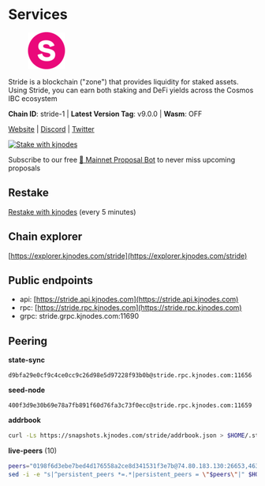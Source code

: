 # Services

<figure><img src="https://raw.githubusercontent.com/kj89/cosmos-images/main/logos/stride.png" alt=""><figcaption></figcaption></figure>

Stride is a blockchain ("zone") that provides liquidity for staked assets.  Using Stride, you can earn both staking and DeFi yields across the Cosmos IBC ecosystem

**Chain ID**: stride-1 | **Latest Version Tag**: v9.0.0 | **Wasm**: OFF

[Website](https://stride.zone) | [Discord](https://discord.gg/mzQZ8dAE7u) | [Twitter](https://twitter.com/stride_zone)

[![Stake with kjnodes](https://i.ibb.co/cr44Q8j/button-stake-with-kjnodes.png)](https://restake.app/stride/stridevaloper1j8gkhtllnp252l6g6zwzea30e7pvzqttr9768n)

Subscribe to our free [🤖 Mainnet Proposal Bot](https://t.me/kjnodes_proposal_bot) to never miss upcoming proposals

## Restake

[Restake with kjnodes](https://restake.app/stride/stridevaloper1j8gkhtllnp252l6g6zwzea30e7pvzqttr9768n) (every 5 minutes)
## Chain explorer
[https://explorer.kjnodes.com/stride](https://explorer.kjnodes.com/stride)

## Public endpoints

* api: [https://stride.api.kjnodes.com](https://stride.api.kjnodes.com)
* rpc: [https://stride.rpc.kjnodes.com](https://stride.rpc.kjnodes.com)
* grpc: stride.grpc.kjnodes.com:11690

## Peering

**state-sync**

```text
d9bfa29e0cf9c4ce0cc9c26d98e5d97228f93b0b@stride.rpc.kjnodes.com:11656
```

**seed-node**

```text
400f3d9e30b69e78a7fb891f60d76fa3c73f0ecc@stride.rpc.kjnodes.com:11659
```

**addrbook**
```bash
curl -Ls https://snapshots.kjnodes.com/stride/addrbook.json > $HOME/.stride/config/addrbook.json
```

**live-peers** (10)
```bash
peers="0198f6d3ebe7bed4d176558a2ce8d341531f3e7b@74.80.183.130:26653,463b1dc6903455575079572fb23407be586f2a4b@185.16.39.37:26656,d9bfa29e0cf9c4ce0cc9c26d98e5d97228f93b0b@65.109.88.38:11656,b212d5740b2e11e54f56b072dc13b6134650cfb5@164.152.160.97:26656,ade7d4d0009c7725ee991b8c40a7f646f76bf1e3@149.102.140.108:26656,ea6a7b2f366bc343f0670f1673fd86001dd08eb0@65.108.122.246:26636,e9ad059b88d593682307587b5c04a16a43893c5e@65.21.205.225:4656,1ec2a654e00e22279ee50f13f074f2bce7218681@15.235.114.194:10156,ed857708c330334e1e62751470d6ecddf0397459@65.109.69.59:12256,d36ac7580cc8907a00b0add8c3b047caea6df4ed@107.155.67.202:26636"
sed -i -e "s|^persistent_peers *=.*|persistent_peers = \"$peers\"|" $HOME/.stride/config/config.toml
```
